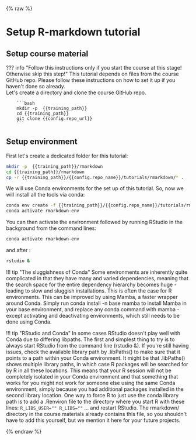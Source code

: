 {% raw %}
# Setup R-markdown tutorial

## Setup course material 

??? info "Follow this instructions only if you start the course at this stage! Otherwise skip this step!"
        This tutorial depends on files from the course GitHub repo. Please follow these instructions 
        on how to set it up if you haven't done so already.  
        Let's create a directory and clone the course GitHub repo.
        
        ```bash
        mkdir -p  {{training_path}}
        cd {{training_path}}
        git clone {{config.repo_url}}
        ```

## Setup environment 

First let's create a dedicated folder for this tutorial:

```bash
mkdir -p  {{training_path}}/rmarkdown
cd {{training_path}}/rmarkdown
cp -r {{training_path}}/{{config.repo_name}}/tutorials/rmarkdown/* . 
```

We will use Conda environments for the set up of this tutorial. So, now we will install all the tools via conda:

```bash
conda env create -f {{training_path}}/{{config.repo_name}}/tutorials/rmarkdown/environment.yml -n rmarkdown-env
conda activate rmarkdown-env
```

You can then activate the environment followed by running RStudio in the background from the command lines:

```bash
conda activate rmarkdown-env
```

and after :

```bash
rstudio &
```

!!! tip "The sluggishness of Conda"
        Some environments are inherently quite complicated in that they have many and varied dependencies, meaning that the search space for the entire dependency hierarchy becomes huge - leading to slow and sluggish installations. This is often the case for R environments. This can be improved by using Mamba, a faster wrapper around Conda. Simply run conda install -n base mamba to install Mamba in your base environment, and replace any conda command with mamba - except activating and deactivating environments, which still needs to be done using Conda.

!!! tip "RStudio and Conda"
        In some cases RStudio doesn't play well with Conda due to differing libpaths. The first and simplest thing to try is to always start RStudio from the command line (rstudio &). If you're still having issues, check the available library path by .libPaths() to make sure that it points to a path within your Conda environment. It might be that .libPaths() shows multiple library paths, in which case R packages will be searched for by R in all these locations. This means that your R session will not be completely isolated in your Conda environment and that something that works for you might not work for someone else using the same Conda environment, simply because you had additional packages installed in the second library location. One way to force R to just use the conda library path is to add a .Renviron file to the directory where you start R with these lines:
        ```
        R_LIBS_USER=""
        R_LIBS=""
        ```
        ... and restart RStudio. The rmarkdown/ directory in the course materials already contains this file, so you shouldn't have to add this yourself, but we mention it here for your future projects.

{% endraw %}